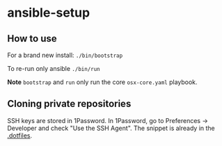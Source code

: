 # ansible-setup

## How to use

For a brand new install: `./bin/bootstrap`

To re-run only ansible `./bin/run` 

**Note** `bootstrap` and `run` only run the core `osx-core.yaml` playbook.

## Cloning private repositories

SSH keys are stored in 1Password.
In 1Password, go to Preferences -> Developer and check "Use the SSH Agent". The snippet is already in the [.dotfiles](https://github.com/ricca509/.dotfiles/commit/6053163eed3db3a561a70f725d47dffe25d382d1).
